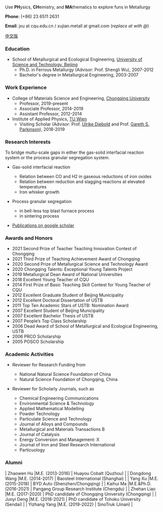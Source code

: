 Use **PH**ysics, **CH**emistry, and **MA**thematics to explore funs in Metallurgy

**Phone**: (+86) 23 6511 2631

**Email**: jxu at cqu.edu.cn / xujian.metall at gmail.com (_replace at with @_)

[中文版](./Chinese-page.html)

### Education

- School of Metallurgical and Ecological Engineering, [University of Science and Technology, Beijing](https://en.wikipedia.org/wiki/University_of_Science_and_Technology_Beijing)
  - Ph.D. in Ferrous Metallurgy (Advisor: Prof. Shengli Wu), 2007-2012
  - Bachelor's degree in Metallurgical Engineering, 2003-2007

### Work Experience

- College of Materials Science and Engineering, [Chongqing University](https://en.wikipedia.org/wiki/Chongqing_University)
  - Professor, 2019-present
  - Associate Professor, 2014-2019
  - Assistant Professor, 2012-2014
- Institute of Applied Physics, [TU Wien](https://en.wikipedia.org/wiki/TU_Wien)
  - Visiting Scholar (Advisor: Prof. [Ulrike Diebold](http://www.iap.tuwien.ac.at/www/surface/group/diebold/index) and Prof. [Gareth S. Parkinson](http://www.iap.tuwien.ac.at/www/surface/group/parkinson/index)), 2018-2019

### Research Interests

To bridge multu-scale gaps in either the gas-solid interfacial reaction system or the process granular segregation system. 

- Gas-solid interfacial reaction
  - Relation between CO and H2 in gaseous reductions of iron oxides
  - Relation between reduction and slagging reactions at elevated temperatures
  - Iron whisker growth

- Process granular segregation
  - in bell-less top blast furnace process
  - in sintering process

- [Publications on google scholar](https://scholar.google.com/citations?user=A1FG06EAAAAJ&hl=EN)

### Awards and Honors
*   2021  Second Prize of Teacher Teaching Innovation Contest of Chongqing 
*   2021  Third Prize of Teaching Achievement Award of Chongqing 
*   2020  Second Prize of Metallurgical Science and Technology Award
*   2020  Chongqing Talents: Exceptional Young Talents Project
*   2019  Metallurgical Dean Award of National Universities
*   2018  Excellent Young Teacher of CQU
*   2014  First Prize of Basic Teaching Skill Contest for Young Teacher of CQU
*   2012  Excellent Graduate Student of Beijing Municipality
*   2012  Excellent Doctoral Dissertation of USTB
*   2011  Top Ten Academic Stars of USTB: Nomination Award
*   2007  Excellent Student of Beijing Municipality
*   2007  Excellent Bachelor Thesis of USTB
*   2007  People’s Top Class Scholarship
*   2006  Dead Award of School of Metallurgical and Ecological Engineering, USTB
*   2006  PRCO Scholarship
*   2005  POSCO Scholarship

### Academic Activities
- Reviewer for Research Funding from
  - National Natural Science Foundation of China
  - Natural Science Foundation of Chongqing, China

- Reviewer for Scholarly Journals, such as
  - Chemical Engineering Communications
  - Environmental Science & Technology
  - Applied Mathematical Modelling
  - Powder Technology
  - Particulate Science and Technology
  - Journal of Alloys and Compounds
  - Metallurgical and Materials Transactions B
  - Journal of Catalysis
  - Energy Conversion and Management: X
  - Journal of Iron and Steel Research International
  - Particuology
  
### Alumni

| Zhaowen Hu |M.E.  (2013-2016)    | Huayou Cobalt  (Quzhou) |
| Dongdong Wang |M.E. (2014-2017) | Baosteel International (Shanghai)   | 
| Yang Xu |M.E. (2015-2018)       | BYD Auto (Shenzhen/Chongqing)      | 
| Kaihui Ma |M.E.&Ph.D. (2016-2021)     | Pangang Group Research Institute (Chengdu) |
| Zhehan Liao |M.E. (2017-2020)   | PhD candidate of Chongqing University  (Chongqing) |
| Junyi Deng |M.E.  (2018-2021)    | PhD candidate of Tohoku University (Sendai) |
| Yizhang Yang |M.E.  (2019-2022)  | SinoTruk (Jinan) |
